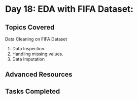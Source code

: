 # Day 18: EDA with FIFA Dataset:

## Topics Covered
Data Cleaning on FIFA Dataset

1. Data Inspection.
2. Handling missing values.
3. Data Imputation

## Advanced Resources

## Tasks Completed
 